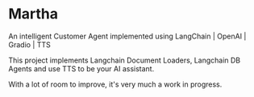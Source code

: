 # Martha
An intelligent Customer Agent implemented using LangChain | OpenAI | Gradio | TTS

This project implements Langchain Document Loaders, Langchain DB Agents and use TTS to be your AI assistant. 

With a lot of room to improve, it's very much a work in progress.
